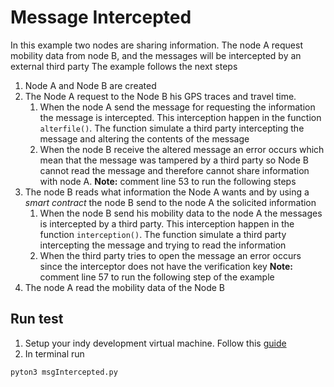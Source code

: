 # Message Intercepted
In this example two nodes are sharing information. The node A request mobility data from node B, and the messages will be intercepted by an external third party 
The example follows the next steps
  1. Node A and Node B are created
  2. The Node A request to the Node B his GPS traces and travel time.
      1. When the node A send the message for requesting the information the message is intercepted. This interception happen in the function `alterfile()`. The function simulate a third party intercepting the message and altering the contents of the message
      1. When the node B receive the altered message an error occurs which mean that the message was tampered by a third party so Node B cannot read the message and therefore cannot share information with node A. **Note:** comment line 53 to run the following steps
  3. The node B reads what information the Node A wants and by using a *smart contract* the node B send to the node A the solicited information
       1. When the node B send his mobility data to the node A the messages is intercepted by a third party. This interception happen in the function `interception()`. The function simulate a third party intercepting the message and trying to read the information
       2. When the third party tries to open the message an error occurs since the interceptor does not have the verification key **Note:** comment line 57 to run the following step of the example
  4. The node A read the mobility data of the Node B

## Run test
1. Setup your indy development virtual machine. Follow this [guide](https://github.com/hyperledger/indy-sdk/blob/master/doc/how-tos/prerequisites.md) 
1. In terminal run 
```
pyton3 msgIntercepted.py
```

